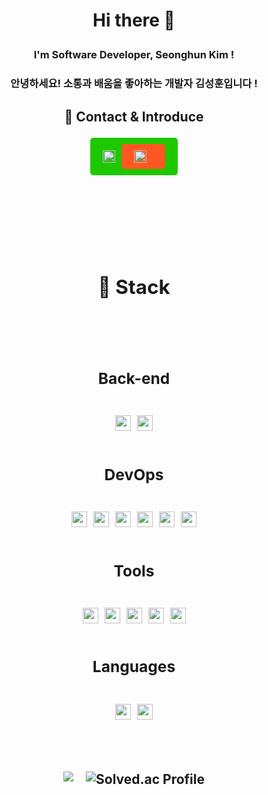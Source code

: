 ## <h1 align="center"> Hi there 👋 </p>

<h3 align="center"> I'm Software Developer, Seonghun Kim ! </h3>

<h3 align="center">  안녕하세요! 소통과 배움을 좋아하는 개발자 김성훈입니다 !</h3>


<h2 align="center"> 📌 Contact & Introduce </p>

<div style="display: flex; flex-direction: column; align-items: center; gap: 20px;">

  <!-- 네이버 이메일 -->
  <div style="background-color: #1EC800; padding: 10px 20px; border-radius: 5px; color: white; font-weight: bold; display: flex; align-items: center;">
  <img src="https://img.shields.io/badge/-sdzx0719@naver.com-03C75A?style=flat&logo=Naver&logoColor=white&labelColor=03C75A" alt="Naver icon" style="height: 20px; margin-right: 10px;" />

  <!-- Surfit 링크 -->
  <a href="https://my.surfit.io/w/1071710073" target="_blank" style="background-color: #FF5722; padding: 10px 20px; border-radius: 5px; color: white; font-weight: bold; text-decoration: none; display: flex; align-items: center;">
    <img src="https://img.shields.io/badge/Surfit-FF5722?style=flat&logoColor=white" alt="Surfit icon" style="height: 20px; margin-right: 10px;" />
  </a>

</div>
<br>
<br>
<br>


<h2> 🎨 Stack <br> </p>


<h3> Back-end </h3>
<div style="display: flex; gap: 10px;">
    <img src="https://img.shields.io/badge/SpringBoot-6DB33F?style=flat&logo=SpringBoot&logoColor=white" style="height: 25px;">
    <img src="https://img.shields.io/badge/Django-092E20?style=flat&logo=Django&logoColor=white" style="height: 25px;">
</div>

<h3> DevOps </h3>
<div style="display: flex; flex-wrap: wrap; gap: 10px;">
    <img src="https://img.shields.io/badge/MySQL-4479A1?style=flat&logo=MySQL&logoColor=white" style="height: 25px;"/>
    <img src="https://img.shields.io/badge/Amazon AWS-232F3E?style=flat&logo=Amazon%20AWS&logoColor=white" style="height: 25px;"/>
    <img src="https://img.shields.io/badge/SQLite-003B57?style=flat&logo=SQLite&logoColor=white" style="height: 25px;"/>
    <img src="https://img.shields.io/badge/Jenkins-D24939?style=flat&logo=Jenkins&logoColor=white" style="height: 25px;"/>
    <img src="https://img.shields.io/badge/Docker-2496ED?style=flat&logo=Docker&logoColor=white" style="height: 25px;"/>
    <img src="https://img.shields.io/badge/Nginx-009639?style=flat&logo=Nginx&logoColor=white" style="height: 25px;"/>
</div>

<h3> Tools </h3>
<div style="display: flex; flex-wrap: wrap; gap: 10px;">
    <img src="https://img.shields.io/badge/IntelliJ IDEA-000000?style=flat&logo=IntelliJ%20IDEA&logoColor=white" style="height: 25px;"/>
    <img src="https://img.shields.io/badge/Git-F05032?style=flat&logo=Git&logoColor=white" style="height: 25px;"/>
    <img src="https://img.shields.io/badge/GitHub-181717?style=flat&logo=GitHub&logoColor=white" style="height: 25px;"/>
    <img src="https://img.shields.io/badge/Notion-000000?style=flat&logo=Notion&logoColor=white" style="height: 25px;"/>
    <img src="https://img.shields.io/badge/Visual Studio Code-007ACC?style=flat&logo=Visual%20Studio%20Code&logoColor=white" style="height: 25px;"/>
</div>

<h3> Languages </h3>
<div style="display: flex; gap: 10px;">
    <img src="https://img.shields.io/badge/Python-3776AB?style=flat&logo=Python&logoColor=white" style="height: 25px;"/>
    <img src="https://img.shields.io/badge/Java-007396?style=flat&logo=OpenJDK&logoColor=white" style="height: 25px;"/>
</div>



---


<div align="center">
<div align="center" style="display: flex; gap: 20px;">

  <!-- GitHub Stats -->
  <img src="https://github-readme-stats.vercel.app/api?username=Teddysir&show_icons=true&bg_color=000000&title_color=ff69b4&text_color=ffffff&icon_color=ff69b4&border_color=ff69b4" style="display: inline-block;" />

  <!-- Solved.ac Profile -->
  <a href="https://solved.ac/sdzx0719" target="_blank">
    <img src="http://mazassumnida.wtf/api/generate_badge?boj=sdzx0719" alt="Solved.ac Profile" style="display: inline-block;" />
  </a>

</div>




